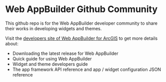 Web AppBuilder Github Community
====================

This github repo is for the Web AppBuilder developer community to share their works in developing widgets and themes.

Visit the [developers site of Web AppBuilder for ArcGIS](https://developers.arcgis.com/web-appbuilder/) to get more details about:
* Downloading the latest release for Web AppBuilder
* Quick guide for using Web AppBuilder
* Widget and theme developers guide
* The app framework API reference and app / widget configuration JSON reference
